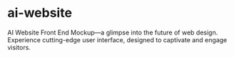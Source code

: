 # ai-website
AI Website Front End Mockup—a glimpse into the future of web design. Experience cutting-edge user interface, designed to captivate and engage visitors.
